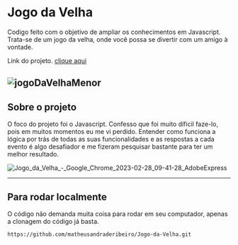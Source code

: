 # Jogo da Velha

Codigo feito com o objetivo de ampliar os conhecimentos em Javascript. Trata-se de um jogo da velha, onde você possa se divertir com um amigo à vontade.

Link do projeto. [clique aqui](https://battle-between-x-and-o.netlify.app/)

![jogoDaVelhaMenor](https://i.im.ge/2023/03/01/7LItMz.jogoDaVelhaMenor.jpg)
---
## Sobre o projeto

O foco do projeto foi o Javascript. Confesso que foi muito díficil faze-lo, pois em muitos momentos eu me vi perdido. Entender como funciona a lógica por trás de todas as suas funcionalidades e as respostas a cada evento é algo desafiador e me fizeram pesquisar bastante para ter um melhor resultado.

![Jogo_da_Velha_-_Google_Chrome_2023-02-28_09-41-28_AdobeExpress](https://i.im.ge/2023/02/28/7DzNO6.Jogo-da-Velha-Google-Chrome-2023-02-28-09-41-28-AdobeExpress.gif)

---

## Para rodar localmente
O código não demanda muita coisa para rodar em seu computador, apenas a clonagem do código já basta.
```
https://github.com/matheusandraderibeiro/Jogo-da-Velha.git
```
